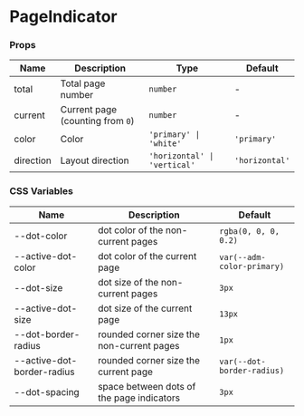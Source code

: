 # PageIndicator

<code src="./demos/demo1.tsx"></code>

### Props

| Name      | Description                      | Type                         | Default        |
| --------- | -------------------------------- | ---------------------------- | -------------- |
| total     | Total page number                | `number`                     | -              |
| current   | Current page (counting from `0`) | `number`                     | -              |
| color     | Color                            | `'primary' \| 'white'`       | `'primary'`    |
| direction | Layout direction                 | `'horizontal' \| 'vertical'` | `'horizontal'` |

### CSS Variables

| Name                       | Description                               | Default                    |
| -------------------------- | ----------------------------------------- | -------------------------- |
| --dot-color                | dot color of the non-current pages        | `rgba(0, 0, 0, 0.2)`       |
| --active-dot-color         | dot color of the current page             | `var(--adm-color-primary)` |
| --dot-size                 | dot size of the non-current pages         | `3px`                      |
| --active-dot-size          | dot size of the current page              | `13px`                     |
| --dot-border-radius        | rounded corner size the non-current pages | `1px`                      |
| --active-dot-border-radius | rounded corner size the current page      | `var(--dot-border-radius)` |
| --dot-spacing              | space between dots of the page indicators | `3px`                      |
